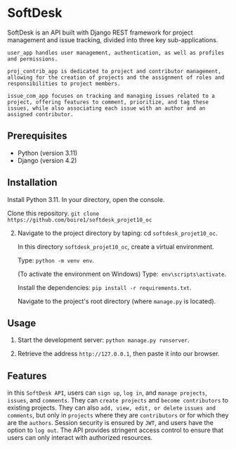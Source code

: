 # SoftDesk

SoftDesk is an API built with Django REST framework for project management and issue tracking, divided into three key sub-applications.

    user_app handles user management, authentication, as well as profiles and permissions.

    proj_contrib_app is dedicated to project and contributor management, allowing for the creation of projects and the assignment of roles and responsibilities to project members.

    issue_com_app focuses on tracking and managing issues related to a project, offering features to comment, prioritize, and tag these issues, while also associating each issue with an author and an assigned contributor.


## Prerequisites
- Python (version 3.11)
- Django (version 4.2)

## Installation
Install Python 3.11.
In your directory, open the console.

Clone this repository.
`git clone https://github.com/boire1/softdesk_projet10_oc`

2. Navigate to the project directory by taping: cd `softdesk_projet10_oc`.

    In this directory `softdesk_projet10_oc`, create a virtual environment.

    Type: `python -m venv env`.

    (To activate the environment on Windows) Type:` env\scripts\activate`.

    Install the dependencies: `pip install -r requirements.txt`.

    Navigate to the project's root directory (where `manage.py` is located).

## Usage

1.    Start the development server: `python manage.py runserver`.

2.    Retrieve the address `http://127.0.0.1`, then paste it into our browser.

## Features


in this `SoftDesk API`, users can `sign up`, `log in`, and `manage projects`, `issues`, and `comments`. 
They can `create projects` and `become contributors` to existing projects. 
They can also `add, view, edit, or delete` `issues and comments`, but only in `projects` where they are `contributors` or for which they are the `authors`. 
Session security is ensured by `JWT`, and users have the option to `log out`.
The API provides stringent access control to ensure that users can only interact with authorized resources.